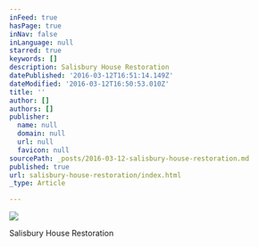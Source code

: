 ```yaml
---
inFeed: true
hasPage: true
inNav: false
inLanguage: null
starred: true
keywords: []
description: Salisbury House Restoration
datePublished: '2016-03-12T16:51:14.149Z'
dateModified: '2016-03-12T16:50:53.010Z'
title: ''
author: []
authors: []
publisher:
  name: null
  domain: null
  url: null
  favicon: null
sourcePath: _posts/2016-03-12-salisbury-house-restoration.md
published: true
url: salisbury-house-restoration/index.html
_type: Article

---
```

![](https://the-grid-user-content.s3-us-west-2.amazonaws.com/4679fab6-70b2-4f92-bd3e-427880bd0cb1.jpg)

Salisbury House Restoration